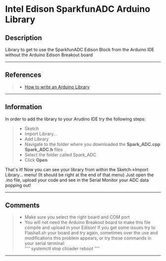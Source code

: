 Intel Edison SparkfunADC Arduino Library
===================

Description
-------------
Library to get to use the SparkfunADC Edison Block from the Arduino IDE without the Arduino Edison Breakout board

----------

References
-------------
> - [How to write an Arduino Library](http://arduino.cc/en/Hacking/LibraryTutorial)

----------

Information
-------------
In order to add the library to your Arudino IDE try the following steps:
> - Sketch
> - Import Library...
> - Add Library
> - Navigate to the folder where you downloaded the **Spark_ADC.cpp** **Spark_ADC.h** files 
> - Select the folder called Spark_ADC
> - Click **Open**

That's it! Now you can see your library from within the Sketch->Import Library... menu! (It should be right at the end of that menu)
Just open the .ino file, upload your code and see in the Serial Monitor your ADC data popping out!


----------

Comments
-------------
> - Make sure you select the right board and COM port
> - You will not need the Arduino Breakout board to make this file compile and upload in your Edison! If you get some issues try to Flashall.sh your board and try again, sometimes over the use and modifications this problem appears, or try these commands in your serial terminal:  
''''
systemctl stop clloader
reboot
''''
----------